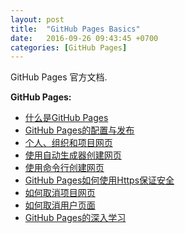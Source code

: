 ```yaml
---
layout: post
title:  "GitHub Pages Basics"
date:   2016-09-26 09:43:45 +0700
categories: [GitHub Pages]
---
```


GitHub Pages 官方文档.

**GitHub Pages:**

* [什么是GitHub Pages](https://help.github.com/articles/what-is-github-pages/)
* [GitHub Pages的配置与发布](https://help.github.com/articles/configuring-a-publishing-source-for-github-pages/)
* [个人、组织和项目网页](https://help.github.com/articles/user-organization-and-project-pages/)
* [使用自动生成器创建网页](https://help.github.com/articles/creating-pages-with-the-automatic-generator/)
* [使用命令行创建网页](https://help.github.com/articles/creating-project-pages-from-the-command-line/)
* [GitHub Pages如何使用Https保证安全](https://help.github.com/articles/securing-your-github-pages-site-with-https/)
* [如何取消项目网页](https://help.github.com/articles/unpublishing-a-project-pages-site/)
* [如何取消用户页面](https://help.github.com/articles/unpublishing-a-user-pages-site/)
* [GitHub Pages的深入学习](https://help.github.com/articles/further-reading-on-github-pages/)


